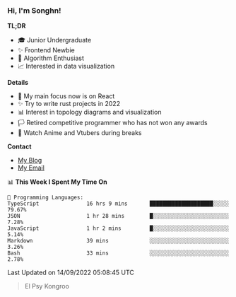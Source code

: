 ### Hi, I'm Songhn!

**TL;DR**

- 🎓 Junior Undergraduate
- ✨ Frontend Newbie
- 🎈 Algorithm Enthusiast
- 📈 Interested in data visualization

**Details**

- 🎯 My main focus now is on React
- ✨ Try to write rust projects in 2022
- 📊 Interest in topology diagrams and visualization
- 🏳️ Retired competitive programmer who has not won any awards
- 🍵 Watch Anime and Vtubers during breaks

**Contact**
- [My Blog](https://blog.songhn.com)
- [My Email](mailto:songhn233@gmail.com)

<!--START_SECTION:waka-->
📊 **This Week I Spent My Time On** 

```text
💬 Programming Languages: 
TypeScript               16 hrs 9 mins       ████████████████████░░░░░   79.67% 
JSON                     1 hr 28 mins        █░░░░░░░░░░░░░░░░░░░░░░░░   7.28% 
JavaScript               1 hr 2 mins         █░░░░░░░░░░░░░░░░░░░░░░░░   5.14% 
Markdown                 39 mins             ░░░░░░░░░░░░░░░░░░░░░░░░░   3.26% 
Bash                     33 mins             ░░░░░░░░░░░░░░░░░░░░░░░░░   2.78%

```


 Last Updated on 14/09/2022 05:08:45 UTC
<!--END_SECTION:waka-->

> El Psy Kongroo
